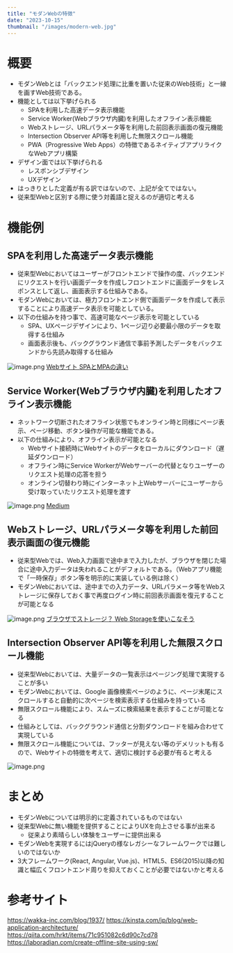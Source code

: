 ```yaml
---
title: "モダンWebの特徴"
date: "2023-10-15"
thumbnail: "/images/modern-web.jpg"
---
```


# 概要
- モダンWebとは「バックエンド処理に比重を置いた従来のWeb技術」と一線を画すWeb技術である。
- 機能としては以下挙げられる
    - SPAを利用した高速データ表示機能
    - Service Worker(Webブラウザ内臓)を利用したオフライン表示機能
    - Webストレージ、URLパラメータ等を利用した前回表示画面の復元機能
    - Intersection Observer API等を利用した無限スクロール機能
    - PWA（Progressive Web Apps）の特徴であるネイティブアプリライクなWebアプリ構築
- デザイン面では以下挙げられる
    - レスポンシブデザイン
    - UXデザイン
- はっきりとした定義が有る訳ではないので、上記が全てではない。
- 従来型Webと区別する際に使う対義語と捉えるのが適切と考える

# 機能例
## SPAを利用した高速データ表示機能
- 従来型Webにおいてはユーザーがフロントエンドで操作の度、バックエンドにリクエストを行い画面データを作成しフロントエンドに画面データをレスポンスとして返し、画面表示する仕組みである。
- モダンWebにおいては、極力フロントエンド側で画面データを作成して表示することにより高速データ表示を可能としている。
- 以下の仕組みを持つ事で、高速可能なページ表示を可能としている
    - SPA、UXページデザインにより、1ページ辺り必要最小限のデータを取得する仕組み
    - 画面表示後も、バックグラウンド通信で事前予測したデータをバックエンドから先読み取得する仕組み

![image.png](https://qiita-image-store.s3.ap-northeast-1.amazonaws.com/0/235774/b3af86d9-fd6b-9420-db1b-5fe7cc28a8eb.png)
[Webサイト SPAとMPAの違い](https://www.azusuki.com/spa-mpa/)

## Service Worker(Webブラウザ内臓)を利用したオフライン表示機能
- ネットワーク切断されたオフライン状態でもオンライン時と同様にページ表示、ページ移動、ボタン操作が可能な機能である。
- 以下の仕組みにより、オフライン表示が可能となる
    - Webサイト接続時にWebサイトのデータをローカルにダウンロード（遅延ダウンロード）
    - オフライン時にService WorkerがWebサーバーの代替となりユーザーのリクエスト処理の応答を担う
    - オンライン切替わり時にインターネット上Webサーバーにユーザーから受け取っていたリクエスト処理を渡す

![image.png](https://qiita-image-store.s3.ap-northeast-1.amazonaws.com/0/235774/29d3fc7e-a7dd-b6ad-31f9-be3bd9ff1365.png)
[Medium](https://medium.com/sessionstack-blog/how-javascript-works-service-workers-their-life-cycle-and-use-cases-52b19ad98b58)

## Webストレージ、URLパラメータ等を利用した前回表示画面の復元機能
- 従来型Webでは、Web入力画面で途中まで入力したが、ブラウザを閉じた場合に途中入力データは失われることがデフォルトである。（Webアプリ機能で「一時保存」ボタン等を明示的に実装している例は除く）
- モダンWebにおいては、途中までの入力データ、URLパラメータ等をWebストレージに保存しておく事で再度ログイン時に前回表示画面を復元することが可能となる

![image.png](https://qiita-image-store.s3.ap-northeast-1.amazonaws.com/0/235774/1d893b7c-2aab-4591-41a9-e76a6a85d8f8.png)
[ブラウザでストレージ？ Web Storageを使いこなそう](https://atmarkit.itmedia.co.jp/ait/articles/1108/12/news093.html)

## Intersection Observer API等を利用した無限スクロール機能
- 従来型Webにおいては、大量データの一覧表示はページング処理で実現することが多い
- モダンWebにおいては、Google 画像検索ページのように、ページ末尾にスクロールすると自動的に次ページを検索表示する仕組みを持っている
- 無限スクロール機能により、スムーズに検索結果を表示することが可能となる
- 仕組みとしては、バックグラウンド通信と分割ダウンロードを組み合わせて実現している
- 無限スクロール機能については、フッターが見えない等のデメリットも有るので、Webサイトの特徴を考えて、適切に検討する必要が有ると考える

![image.png](https://qiita-image-store.s3.ap-northeast-1.amazonaws.com/0/235774/afd2d7c2-d272-1150-6b8b-c83f5df70f2a.png)

# まとめ
- モダンWebについては明示的に定義されているものではない
- 従来型Webに無い機能を提供することによりUXを向上させる事が出来る
    - 従来より素晴らしい体験をユーザーに提供出来る
- モダンWebを実現するにはjQueryの様なレガシーなフレームワークでは難しいのではないか
- 3大フレームワーク(React, Angular, Vue.js)、HTML5、ES6(2015)以降の知識と幅広くフロントエンド周りを抑えておくことが必要ではないかと考える

# 参考サイト
https://wakka-inc.com/blog/1937/
https://kinsta.com/jp/blog/web-application-architecture/
https://qiita.com/hrkt/items/71c951082c6d90c7cd78
https://laboradian.com/create-offline-site-using-sw/


